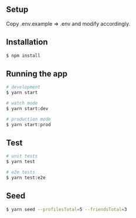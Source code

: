 ## Setup

Copy .env.example => .env and modify accordingly.

## Installation

```bash
$ npm install
```

## Running the app

```bash
# development
$ yarn start

# watch mode
$ yarn start:dev

# production mode
$ yarn start:prod
```

## Test

```bash
# unit tests
$ yarn test

# e2e tests
$ yarn test:e2e


```

## Seed

```bash
$ yarn seed --profilesTotal=5 --friendsTotal=3
```